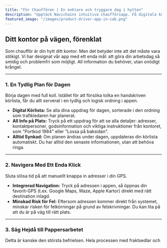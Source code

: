 ```yaml
---
title: "För Chauffören | En enklare och tryggare dag i hytten"
description: "Upptäck Navichains intuitiva chaufförsapp. Få digitala körordrar, navigera med ett klick och hantera leveransbevis papperslöst. Mindre stress, mer tid på vägen."
featured_image: "/images/product-driver-app-in-cab.png"
---
```


## Ditt kontor på vägen, förenklat

Som chaufför är din hytt ditt kontor. Men det betyder inte att det måste vara stökigt. Vi har designat vår app med ett enda mål: att göra din arbetsdag så smidig och problemfri som möjligt. All information du behöver, utan onödigt krångel.

---

### 1. En Tydlig Plan för Dagen

Börja dagen med full koll. Istället för att försöka tolka en handskriven körlista, får du allt serverat i en tydlig och logisk ordning i appen.

* **Digital Körlista:** Se alla dina uppdrag för dagen, sorterade i den ordning som trafikledaren har planerat.
* **All Info på Plats:** Tryck på ett uppdrag för att se alla detaljer: adresser, kontaktpersoner, godsinformation och viktiga instruktioner från kontoret, som "Portkod 1984" eller "Lossa på baksidan".
* **Alltid Synkad:** Om planen ändras under dagen, uppdateras din körlista automatiskt. Du har alltid den senaste informationen, utan att behöva ringa.

---

### 2. Navigera Med Ett Enda Klick

Sluta slösa tid på att manuellt knappa in adresser i din GPS.

* **Integrerad Navigation:** Tryck på adressen i appen, så öppnas din favorit-GPS (t.ex. Google Maps, Waze, Apple Kartor) direkt med rätt destination inlagd.
* **Minskad Risk för Fel:** Eftersom adressen kommer direkt från systemet, minskar risken för felkörningar på grund av felskrivningar. Du kan lita på att du är på väg till rätt plats.

---

### 3. Säg Hejdå till Pappersarbetet

Detta är kanske den största befrielsen. Hela processen med fraktsedlar och